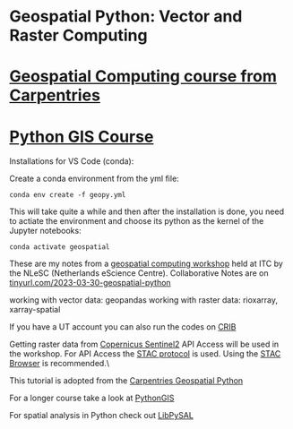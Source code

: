 # Geospatial Python: Vector and Raster Computing

# [Geospatial Computing course from Carpentries](https://carpentries-incubator.github.io/geospatial-python/)
# [Python GIS Course](https://automating-gis-processes.github.io/2016/Lesson1-Intro-Python-GIS.html)

Installations for VS Code (conda):

Create a conda environment from the yml file:

```conda
conda env create -f geopy.yml
```
This will take quite a while and then after the installation is done, you need to actiate the environment and choose its python as the kernel of the Jupyter notebooks:

```conda
conda activate geospatial
```
These are my notes from a [geospatial computing workshop](https://www.itc.nl/research/research-facilities/labs-resources/itc-big-geodata/training/introduction-to-geospatial-raster-and-vector-data-with-python/) held at ITC by the NLeSC (Netherlands eScience Centre).
Collaborative Notes are on [tinyurl.com/2023-03-30-geospatial-python](https://codimd.carpentries.org/ICtpqPq1S_ud5X_ocOVoHQ)

working with vector data: geopandas
working with raster data: rioxarray, xarray-spatial

If you have a UT account you can also run the codes on [CRIB](https://crib.utwente.nl/)

Getting raster data from [Copernicus Sentinel2](https://scihub.copernicus.eu/dhus/#/home)
API Access will be used in the workshop.
For API Access the [STAC protocol](https://stacspec.org/en) is used.
Using the [STAC Browser](https://radiantearth.github.io/stac-browser/#/external/earth-search.aws.element84.com/v0/collections/sentinel-s2-l2a-cogs/items/S2B_52VDL_20230330_0_L2A?.language=en) is recommended.\

This tutorial is adopted from the [Carpentries Geospatial Python](https://carpentries-incubator.github.io/geospatial-python/)

For a longer course take a look at [PythonGIS](https://pythongis.org/index.html)

For spatial analysis in Python check out [LibPySAL](https://pysal.org/libpysal/)


